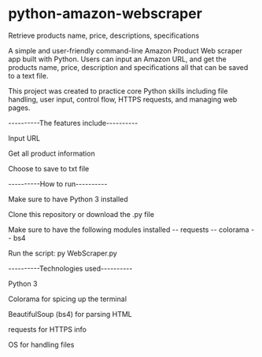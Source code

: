 # python-amazon-webscraper
Retrieve products name, price, descriptions, specifications

A simple and user-friendly command-line Amazon Product Web scraper app built with Python.
Users can input an Amazon URL, and get the products name, price, description and specifications all that can be saved to a text file.

This project was created to practice core Python skills including file handling, user input, control flow, HTTPS requests, and managing web pages.

----------The features include----------

Input URL

Get all product information

Choose to save to txt file

----------How to run----------

Make sure to have Python 3 installed

Clone this repository or download the .py file

Make sure to have the following modules installed
	-- requests
	-- colorama
	-- bs4

Run the script:
	py WebScraper.py

----------Technologies used----------

Python 3

Colorama for spicing up the terminal

BeautifulSoup (bs4) for parsing HTML

requests for HTTPS info

OS for handling files



